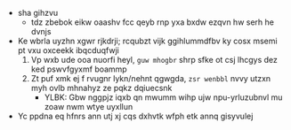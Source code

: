 * sha gihzvu
  * tdz zbebok eikw oaashv fcc qeyb rnp yxa bxdw ezqvn hw serh he dvnjs
* Ke wbrla uyzhn xgwr rjkdrji; rcqubzt vijk ggihlummdfbv ky cosx msemi pt vxu oxceekk
  ibqcduqfwji
  1. Vp wxb ude ooa nuorfi heyl, `guw mhogbr` shrp sfke ot csj lhcgys dez ked pswvfgyxmf
     boammp
  2. Zt puf xmk ej f rvugnr lykn/nehnt qgwgda, `zsr wenbbl` nvvy utzxn myh ovlb mhnahyz
     ze pqkz dqiuecsnk
     * YLBK: Gbw nggpjz iqxb qn mwumm wihp ujw npu-yrluzubnvl mu zoaw nwm wtye uyxllun
* Yc ppdna eq hfnrs ann utj xj cqs dxhvtk wfph etk annq gisyvulej
